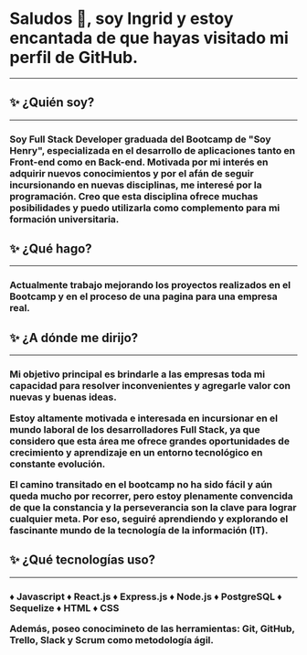 <div>
  <h1>Saludos 👋, soy Ingrid y estoy encantada de que hayas visitado mi perfil de GitHub. </h1>
<hr></hr>

<h2>✨ ¿Quién soy? </h2>
<hr></hr>
  <h3>Soy Full Stack Developer graduada del Bootcamp de "Soy Henry", especializada en el desarrollo de aplicaciones tanto en Front-end como en Back-end.
  Motivada por mi interés en adquirir nuevos conocimientos y por el afán de seguir incursionando en nuevas disciplinas, me interesé por la programación. Creo que esta disciplina ofrece muchas posibilidades y puedo utilizarla como complemento para mi formación universitaria.<h3>
  
<h2>✨ ¿Qué hago? </h2>  
<hr></hr> 
<h3>Actualmente trabajo mejorando los proyectos realizados en el Bootcamp y en el proceso de una pagina para una empresa real.</h3>   
  
<h2>✨ ¿A dónde me dirijo? </h2>  
<hr></hr>   
<h3>
  
Mi objetivo principal es brindarle a las empresas toda mi capacidad para resolver inconvenientes y agregarle valor con nuevas y buenas ideas.
  
Estoy altamente motivada e interesada en incursionar en el mundo laboral de los desarrolladores Full Stack, ya que considero que esta área me ofrece grandes oportunidades de crecimiento y aprendizaje en un entorno tecnológico en constante evolución.

El camino transitado en el bootcamp no ha sido fácil y aún queda mucho por recorrer, pero estoy plenamente convencida de que la constancia y la perseverancia son la clave para lograr cualquier meta. Por eso, seguiré aprendiendo y explorando el fascinante mundo de la tecnología de la información (IT).</h3>
  
<h2>✨ ¿Qué tecnologías uso? </h2>  
<hr></hr>   
<h3>  
  
♦ Javascript
♦ React.js
♦ Express.js
♦ Node.js
♦ PostgreSQL
♦ Sequelize
♦ HTML
♦ CSS

Además, poseo conocimineto de las herramientas: Git, GitHub, Trello, Slack y Scrum como metodología ágil.  </h3>
  

</div>
 

<!--
**IngridLazarte/ingridLazarte** is a ✨ _special_ ✨ repository because its `README.md` (this file) appears on your GitHub profile.

Here are some ideas to get you started:

- 🔭 I’m currently working on ...
- 🌱 I’m currently learning ...
- 👯 I’m looking to collaborate on ...
- 🤔 I’m looking for help with ...
- 💬 Ask me about ...
- 📫 How to reach me: ...
- 😄 Pronouns: ...
- ⚡ Fun fact: ...
-->

